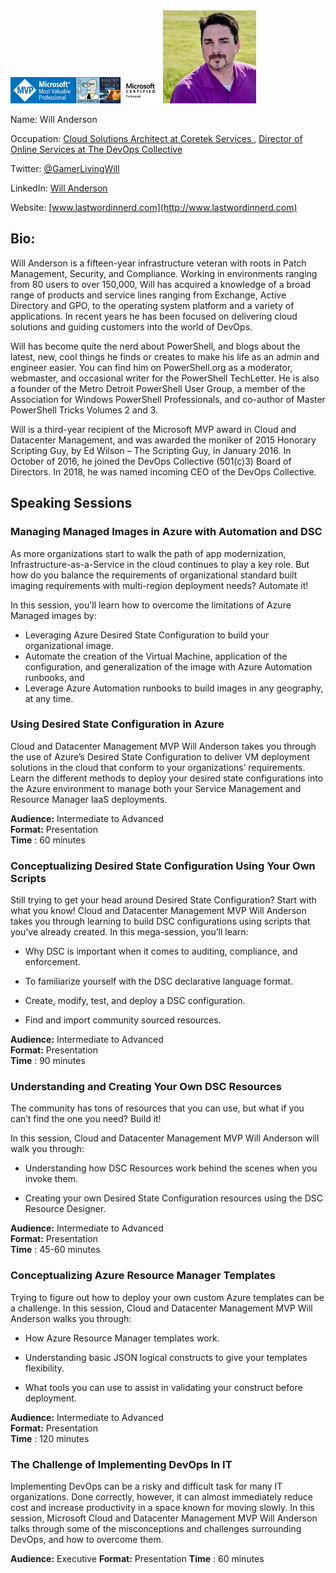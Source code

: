 <img src="./media/RevisedSig.png" height="42">
<img src="./media/image1.jpeg" width="149" height="149" />

Name: Will Anderson

Occupation: [ Cloud Solutions Architect at Coretek Services ](http://www.coretekservices.com/ "Coretek Services"), [ Director of Online Services at The DevOps Collective ](https://devopscollective.org)

Twitter: [@GamerLivingWill](twitter.com/gamerlivingwill)

LinkedIn: [Will Anderson](https://www.linkedin.com/in/gamerlivingwill/)

Website: [www.lastwordinnerd.com](http://www.lastwordinnerd.com)

## Bio:

Will Anderson is a fifteen-year infrastructure veteran with roots in Patch Management, Security, and Compliance. Working in environments ranging from 80 users to over 150,000, Will has acquired a knowledge of a broad range of products and service lines ranging from Exchange, Active Directory and GPO, to the operating system platform and a variety of applications. In recent years he has been focused on delivering cloud solutions and guiding customers into the world of DevOps.

Will has become quite the nerd about PowerShell, and blogs about the latest, new, cool things he finds or creates to make his life as an admin and engineer easier. You can find him on PowerShell.org as a moderator, webmaster, and occasional writer for the PowerShell TechLetter. He is also a founder of the Metro Detroit PowerShell User Group, a member of the Association for Windows PowerShell Professionals, and co-author of Master PowerShell Tricks Volumes 2 and 3.

Will is a third-year recipient of the Microsoft MVP award in Cloud and Datacenter Management, and was awarded the moniker of 2015 Honorary Scripting Guy, by Ed Wilson – The Scripting Guy, in January 2016. In October of 2016, he joined the DevOps Collective (501(c)3) Board of Directors.  In 2018, he was named incoming CEO of the DevOps Collective.

## Speaking Sessions

### Managing Managed Images in Azure with Automation and DSC

As more organizations start to walk the path of app modernization,
Infrastructure-as-a-Service in the cloud continues to play a key role.
But how do you balance the requirements of organizational standard built 
imaging requirements with multi-region deployment needs?  Automate it!

In this session, you'll learn how to overcome the limitations of Azure 
Managed images by:
   
   * Leveraging Azure Desired State Configuration to build your organizational image.
   * Automate the creation of the Virtual Machine, application of the configuration, and 
      generalization of the image with Azure Automation runbooks, and
   * Leverage Azure Automation runbooks to build images in any geography, at any time.
### Using Desired State Configuration in Azure

Cloud and Datacenter Management MVP Will Anderson takes you through the
use of Azure’s Desired State Configuration to deliver VM deployment
solutions in the cloud that conform to your organizations’ requirements.
Learn the different methods to deploy your desired state configurations
into the Azure environment to manage both your Service Management and
Resource Manager IaaS deployments.

**Audience:** Intermediate to Advanced  
**Format:** Presentation  
**Time** : 60 minutes

### Conceptualizing Desired State Configuration Using Your Own Scripts

Still trying to get your head around Desired State Configuration? Start
with what you know! Cloud and Datacenter Management MVP Will Anderson
takes you through learning to build DSC configurations using scripts
that you’ve already created. In this mega-session, you’ll learn:

-   Why DSC is important when it comes to auditing, compliance,
    and enforcement.

-   To familiarize yourself with the DSC declarative language format.

-   Create, modify, test, and deploy a DSC configuration.

-   Find and import community sourced resources.

**Audience:** Intermediate to Advanced  
**Format:** Presentation  
**Time** : 90 minutes

### Understanding and Creating Your Own DSC Resources

The community has tons of resources that you can use, but what if you
can’t find the one you need? Build it!

In this session, Cloud and Datacenter Management MVP Will Anderson will
walk you through:

-   Understanding how DSC Resources work behind the scenes when you
    invoke them.

-   Creating your own Desired State Configuration resources using the
    DSC Resource Designer.

**Audience:** Intermediate to Advanced  
**Format:** Presentation  
**Time** : 45-60 minutes

### Conceptualizing Azure Resource Manager Templates

Trying to figure out how to deploy your own custom Azure templates can
be a challenge. In this session, Cloud and Datacenter Management MVP
Will Anderson walks you through:

-   How Azure Resource Manager templates work.

-   Understanding basic JSON logical constructs to give your
    templates flexibility.

-   What tools you can use to assist in validating your construct
    before deployment.

**Audience:** Intermediate to Advanced  
**Format:** Presentation  
**Time** : 120 minutes

### The Challenge of Implementing DevOps In IT

Implementing DevOps can be a risky and difficult task for many IT organizations.  Done correctly, however, it can almost immediately reduce cost and increase productivity in a space known for moving slowly. In this session, Microsoft Cloud and Datacenter Management MVP Will Anderson talks through some of the misconceptions and challenges surrounding DevOps, and how to overcome them.

**Audience:** Executive
**Format:** Presentation
**Time** : 60 minutes
